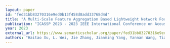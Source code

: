 ```yaml
---
layout: paper
id: "fed31bb83270316e9ed0b13f458d8add33768d4d"
title: "A Multi-Scale Feature Aggregation Based Lightweight Network For Audio-Visual Speech Enhancement"
publication: "ICASSP 2023 - 2023 IEEE International Conference on Acoustics, Speech and Signal Processing (ICASSP)"
year: 2023
external_url: https://www.semanticscholar.org/paper/fed31bb83270316e9ed0b13f458d8add33768d4d
authors: "Haitao Xu, L. Wei, Jie Zhang, Jianming Yang, Yannan Wang, Tian Gao, Xin Fang, Lirong Dai"
---
```

